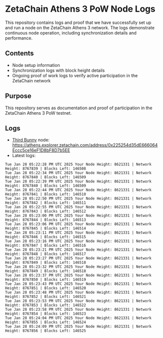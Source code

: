 # ZetaChain Athens 3 PoW Node Logs
This repository contains logs and proof that we have successfully set up and run a node on the ZetaChain Athens 3 network. The logs demonstrate continuous node operation, including synchronization details and performance.

## Contents
- Node setup information
- Synchronization logs with block height details
- Ongoing proof of work logs to verify active participation in the ZetaChain network

## Purpose
This repository serves as documentation and proof of participation in the ZetaChain Athens 3 PoW testnet.

## Logs

- [Third Bunny](https://thirdbunny.xyz/) node: https://athens.explorer.zetachain.com/address/0x225254d35dE666064Eccc5ce16eF1D8bF8D7b5EE
- Latest logs:
```
Tue Jan 28 05:22:28 PM UTC 2025 Your Node Height: 8621331 | Network Height: 8767839 | Blocks Left: 146508
Tue Jan 28 05:22:34 PM UTC 2025 Your Node Height: 8621331 | Network Height: 8767840 | Blocks Left: 146509
Tue Jan 28 05:22:39 PM UTC 2025 Your Node Height: 8621331 | Network Height: 8767840 | Blocks Left: 146509
Tue Jan 28 05:22:44 PM UTC 2025 Your Node Height: 8621331 | Network Height: 8767841 | Blocks Left: 146510
Tue Jan 28 05:22:50 PM UTC 2025 Your Node Height: 8621331 | Network Height: 8767842 | Blocks Left: 146511
Tue Jan 28 05:22:55 PM UTC 2025 Your Node Height: 8621331 | Network Height: 8767843 | Blocks Left: 146512
Tue Jan 28 05:23:00 PM UTC 2025 Your Node Height: 8621331 | Network Height: 8767844 | Blocks Left: 146513
Tue Jan 28 05:23:06 PM UTC 2025 Your Node Height: 8621331 | Network Height: 8767845 | Blocks Left: 146514
Tue Jan 28 05:23:11 PM UTC 2025 Your Node Height: 8621331 | Network Height: 8767846 | Blocks Left: 146515
Tue Jan 28 05:23:16 PM UTC 2025 Your Node Height: 8621331 | Network Height: 8767847 | Blocks Left: 146516
Tue Jan 28 05:23:21 PM UTC 2025 Your Node Height: 8621331 | Network Height: 8767848 | Blocks Left: 146517
Tue Jan 28 05:23:27 PM UTC 2025 Your Node Height: 8621331 | Network Height: 8767849 | Blocks Left: 146518
Tue Jan 28 05:23:32 PM UTC 2025 Your Node Height: 8621331 | Network Height: 8767849 | Blocks Left: 146518
Tue Jan 28 05:23:37 PM UTC 2025 Your Node Height: 8621331 | Network Height: 8767850 | Blocks Left: 146519
Tue Jan 28 05:23:43 PM UTC 2025 Your Node Height: 8621331 | Network Height: 8767851 | Blocks Left: 146520
Tue Jan 28 05:23:48 PM UTC 2025 Your Node Height: 8621331 | Network Height: 8767852 | Blocks Left: 146521
Tue Jan 28 05:23:53 PM UTC 2025 Your Node Height: 8621331 | Network Height: 8767853 | Blocks Left: 146522
Tue Jan 28 05:23:58 PM UTC 2025 Your Node Height: 8621331 | Network Height: 8767854 | Blocks Left: 146523
Tue Jan 28 05:24:04 PM UTC 2025 Your Node Height: 8621331 | Network Height: 8767855 | Blocks Left: 146524
Tue Jan 28 05:24:09 PM UTC 2025 Your Node Height: 8621331 | Network Height: 8767856 | Blocks Left: 146525
```
